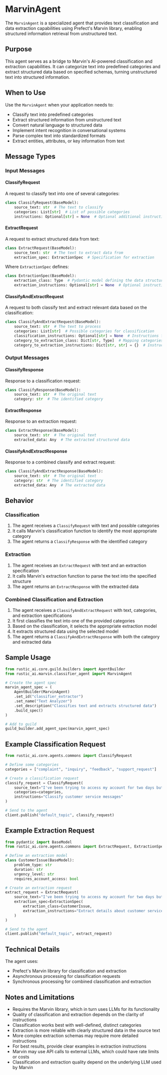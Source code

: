 # MarvinAgent

The `MarvinAgent` is a specialized agent that provides text classification and data extraction capabilities using Prefect's Marvin library, enabling structured information retrieval from unstructured text.

## Purpose

This agent serves as a bridge to Marvin's AI-powered classification and extraction capabilities. It can categorize text into predefined categories and extract structured data based on specified schemas, turning unstructured text into structured information.

## When to Use

Use the `MarvinAgent` when your application needs to:

- Classify text into predefined categories
- Extract structured information from unstructured text
- Convert natural language to structured data
- Implement intent recognition in conversational systems
- Parse complex text into standardized formats
- Extract entities, attributes, or key information from text

## Message Types

### Input Messages

#### ClassifyRequest

A request to classify text into one of several categories:

```python
class ClassifyRequest(BaseModel):
    source_text: str  # The text to classify
    categories: List[str]  # List of possible categories
    instructions: Optional[str] = None  # Optional additional instructions
```

#### ExtractRequest

A request to extract structured data from text:

```python
class ExtractRequest(BaseModel):
    source_text: str  # The text to extract data from
    extraction_spec: ExtractionSpec  # Specification for extraction
```

Where `ExtractionSpec` defines:
```python
class ExtractionSpec(BaseModel):
    extraction_class: Type  # Pydantic model defining the data structure to extract
    extraction_instructions: Optional[str] = None  # Optional instructions
```

#### ClassifyAndExtractRequest

A request to both classify text and extract relevant data based on the classification:

```python
class ClassifyAndExtractRequest(BaseModel):
    source_text: str  # The text to process
    categories: List[str]  # Possible categories for classification
    classification_instructions: Optional[str] = None  # Instructions for classification
    category_to_extraction_class: Dict[str, Type]  # Mapping categories to extraction models
    category_to_extraction_instructions: Dict[str, str] = {}  # Instructions for each category
```

### Output Messages

#### ClassifyResponse

Response to a classification request:

```python
class ClassifyResponse(BaseModel):
    source_text: str  # The original text
    category: str  # The identified category
```

#### ExtractResponse

Response to an extraction request:

```python
class ExtractResponse(BaseModel):
    source_text: str  # The original text
    extracted_data: Any  # The extracted structured data
```

#### ClassifyAndExtractResponse

Response to a combined classify and extract request:

```python
class ClassifyAndExtractResponse(BaseModel):
    source_text: str  # The original text
    category: str  # The identified category
    extracted_data: Any  # The extracted data
```

## Behavior

### Classification

1. The agent receives a `ClassifyRequest` with text and possible categories
2. It calls Marvin's classification function to identify the most appropriate category
3. The agent returns a `ClassifyResponse` with the identified category

### Extraction

1. The agent receives an `ExtractRequest` with text and an extraction specification
2. It calls Marvin's extraction function to parse the text into the specified structure
3. The agent returns an `ExtractResponse` with the extracted data

### Combined Classification and Extraction

1. The agent receives a `ClassifyAndExtractRequest` with text, categories, and extraction specifications
2. It first classifies the text into one of the provided categories
3. Based on the classification, it selects the appropriate extraction model
4. It extracts structured data using the selected model
5. The agent returns a `ClassifyAndExtractResponse` with both the category and extracted data

## Sample Usage

```python
from rustic_ai.core.guild.builders import AgentBuilder
from rustic_ai.marvin.classifier_agent import MarvinAgent

# Create the agent spec
marvin_agent_spec = (
    AgentBuilder(MarvinAgent)
    .set_id("classifier_extractor")
    .set_name("Text Analyzer")
    .set_description("Classifies text and extracts structured data")
    .build_spec()
)

# Add to guild
guild_builder.add_agent_spec(marvin_agent_spec)
```

## Example Classification Request

```python
from rustic_ai.core.agents.commons import ClassifyRequest

# Define some categories
categories = ["complaint", "inquiry", "feedback", "support_request"]

# Create a classification request
classify_request = ClassifyRequest(
    source_text="I've been trying to access my account for two days but keep getting an error message. Can someone help me?",
    categories=categories,
    instructions="Classify customer service messages"
)

# Send to the agent
client.publish("default_topic", classify_request)
```

## Example Extraction Request

```python
from pydantic import BaseModel
from rustic_ai.core.agents.commons import ExtractRequest, ExtractionSpec

# Define an extraction model
class CustomerIssue(BaseModel):
    problem_type: str
    duration: str
    urgency_level: str
    requires_account_access: bool

# Create an extraction request
extract_request = ExtractRequest(
    source_text="I've been trying to access my account for two days but keep getting an error message. Can someone help me?",
    extraction_spec=ExtractionSpec(
        extraction_class=CustomerIssue,
        extraction_instructions="Extract details about customer service issues"
    )
)

# Send to the agent
client.publish("default_topic", extract_request)
```

## Technical Details

The agent uses:
- Prefect's Marvin library for classification and extraction
- Asynchronous processing for classification requests
- Synchronous processing for combined classification and extraction

## Notes and Limitations

- Requires the Marvin library, which in turn uses LLMs for its functionality
- Quality of classification and extraction depends on the clarity of instructions
- Classification works best with well-defined, distinct categories
- Extraction is more reliable with clearly structured data in the source text
- More complex extraction schemas may require more detailed instructions
- For best results, provide clear examples in extraction instructions
- Marvin may use API calls to external LLMs, which could have rate limits or costs
- Classification and extraction quality depend on the underlying LLM used by Marvin 